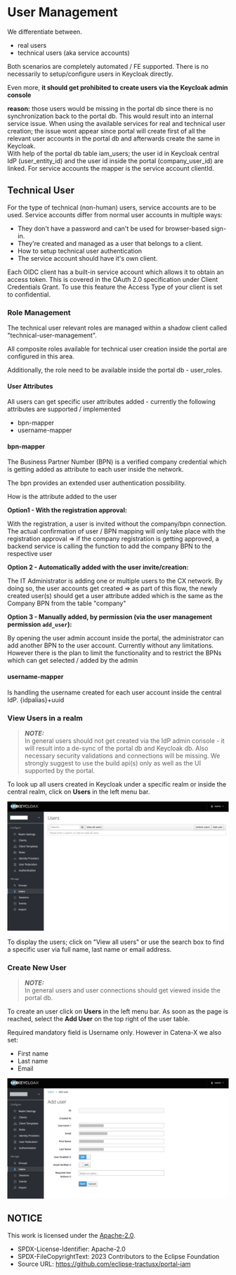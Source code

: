 # User Management

We differentiate between.

- real users
- technical users (aka service accounts)

Both scenarios are completely automated / FE supported. There is no necessarily to setup/configure users in Keycloak directly.

Even more, **it should get prohibited to create users via the Keycloak admin console**

**reason:** those users would be missing in the portal db since there is no synchronization back to the portal db. This would result into an internal service issue.
When using the available services for real and technical user creation; the issue wont appear since portal will create first of all the relevant user accounts in the portal db and afterwards create the same in Keycloak.  
With help of the portal db table iam_users; the user id in Keycloak central IdP (user_entity_id) and the user id inside the portal (company_user_id) are linked.
For service accounts the mapper is the service account clientId.

## Technical User

For the type of technical (non-human) users, service accounts are to be used.
Service accounts differ from normal user accounts in multiple ways:

- They don't have a password and can't be used for browser-based sign-in.
- They're created and managed as a user that belongs to a client.
- How to setup technical user authentication
- The service account should have it's own client.

Each OIDC client has a built-in service account which allows it to obtain an access token. This is covered in the OAuth 2.0 specification under Client Credentials Grant. To use this feature the Access Type of your client is set to confidential.

### Role Management

The technical user relevant roles are managed within a shadow client called "technical-user-management".

All composite roles available for technical user creation inside the portal are configured in this area.

Additionally, the role need to be available inside the portal db - user_roles.

#### User Attributes

All users can get specific user attributes added - currently the following attributes are supported / implemented

- bpn-mapper
- username-mapper

#### bpn-mapper

The Business Partner Number (BPN) is a verified company credential which is getting added as attribute to each user inside the network.

The bpn provides an extended user authentication possibility.

How is the attribute added to the user

**Option1 - With the registration approval:**

With the registration, a user is invited without the company/bpn connection. The actual confirmation of user / BPN mapping will only take place with the registration approval => if the company registration is getting approved, a backend service is calling the function to add the company BPN to the respective user

**Option 2 - Automatically added with the user invite/creation:**

The IT Administrator is adding one or multiple users to the CX network. By doing so, the user accounts get created => as part of this flow, the newly created user(s) should get a user attribute added which is the same as the Company BPN from the table "company"

**Option 3 - Manually added, by permission (via the user management permission `add_user`):**

 By opening the user admin account inside the portal, the administrator can add another BPN to the user account. Currently without any limitations. However there is the plan to limit the functionality and to restrict the BPNs which can get selected / added by the admin

#### username-mapper

Is handling the username created for each user account inside the central IdP.
{idpalias}+uuid

### View Users in a realm

> **_NOTE:_**  
> In general users should not get created via the IdP admin console - it will result into a de-sync of the portal db and Keycloak db. Also necessary security validations and connections will be missing. We strongly suggest to use the build api(s) only as well as the UI supported by the portal.

To look up all users created in Keycloak under a specific realm or inside the central realm, click on **Users** in the left menu bar.

![UsersView](/docs/static/users-view.png)

To display the users; click on "View all users" or use the search box to find a specific user via full name, last name or email address.

### Create New User

> **_NOTE:_**  
> In general users and user connections should get viewed inside the portal db.

To create an user click on **Users** in the left menu bar.
As soon as the page is reached, select the **Add User** on the top right of the user table.

Required mandatory field is Username only.
However in Catena-X we also set:

- First name
- Last name
- Email

![CreateUser](/docs/static/create-user.png)

## NOTICE

This work is licensed under the [Apache-2.0](https://www.apache.org/licenses/LICENSE-2.0).

- SPDX-License-Identifier: Apache-2.0
- SPDX-FileCopyrightText: 2023 Contributors to the Eclipse Foundation
- Source URL: https://github.com/eclipse-tractusx/portal-iam

